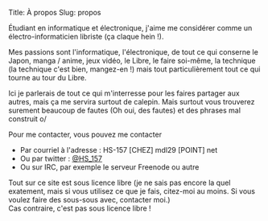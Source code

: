 Title: À propos
Slug: propos

Étudiant en informatique et électronique, j'aime me considérer comme un électro-informaticien libriste (ça claque hein !).

Mes passions sont l'informatique, l'électronique, de tout ce qui conserne le Japon, manga / anime, jeux vidéo, le Libre, le faire soi-même, la technique (la technique c'est bien, mangez-en !) mais tout particulièrement tout ce qui tourne au tour du Libre.

Ici je parlerais de tout ce qui m'interresse pour les faires partager aux autres, mais ça me servira surtout de calepin. Mais surtout vous trouverez surement beaucoup de fautes (Oh oui, des fautes) et des phrases mal construit o/

Pour me contacter, vous pouvez me contacter

* Par courriel à l'adresse : HS-157 [CHEZ] mdl29 [POINT] net
* Ou par twitter : [@HS_157][1]
* Ou sur IRC, par exemple le serveur Freenode ou autre

Tout sur ce site est sous licence libre (je ne sais pas encore la quel exatement, mais si vous utilisez ce que je fais, citez-moi au moins. Si vous voulez faire des sous-sous avec, contacter moi.)  
Cas contraire, c'est pas sous licence libre !

[1]: https://twitter.com/HS_157
